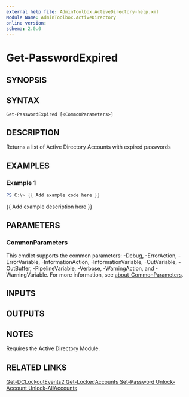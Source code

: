 ```yaml
---
external help file: AdminToolbox.ActiveDirectory-help.xml
Module Name: AdminToolbox.ActiveDirectory
online version:
schema: 2.0.0
---
```


# Get-PasswordExpired

## SYNOPSIS

## SYNTAX

```
Get-PasswordExpired [<CommonParameters>]
```

## DESCRIPTION
Returns a list of Active Directory Accounts with expired passwords

## EXAMPLES

### Example 1
```powershell
PS C:\> {{ Add example code here }}
```

{{ Add example description here }}

## PARAMETERS

### CommonParameters
This cmdlet supports the common parameters: -Debug, -ErrorAction, -ErrorVariable, -InformationAction, -InformationVariable, -OutVariable, -OutBuffer, -PipelineVariable, -Verbose, -WarningAction, and -WarningVariable. For more information, see [about_CommonParameters](http://go.microsoft.com/fwlink/?LinkID=113216).

## INPUTS

## OUTPUTS

## NOTES
Requires the Active Directory Module.

## RELATED LINKS

[Get-DCLockoutEvents2
Get-LockedAccounts
Set-Password
Unlock-Account
Unlock-AllAccounts]()

